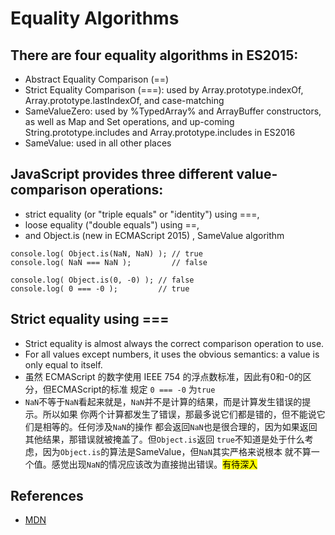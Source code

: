 # Equality Algorithms

## There are four equality algorithms in ES2015:
* Abstract Equality Comparison (==)
* Strict Equality Comparison (===): used by Array.prototype.indexOf, Array.prototype.lastIndexOf, and case-matching
* SameValueZero: used by %TypedArray% and ArrayBuffer constructors, as well as Map and Set operations, and up-coming String.prototype.includes and Array.prototype.includes in ES2016
* SameValue: used in all other places

## JavaScript provides three different value-comparison operations:
* strict equality (or "triple equals" or "identity") using ===,
* loose equality ("double equals") using ==,
* and Object.is (new in ECMAScript 2015) , SameValue algorithm

```
console.log( Object.is(NaN, NaN) ); // true
console.log( NaN === NaN );         // false

console.log( Object.is(0, -0) ); // false
console.log( 0 === -0 );         // true
```

## Strict equality using ===
* Strict equality is almost always the correct comparison operation to use.
* For all values except numbers, it uses the obvious semantics: a value is only equal to itself.
* 虽然 ECMAScript 的数字使用 IEEE 754 的浮点数标准，因此有0和-0的区分，但ECMAScript的标准
规定 `0 === -0` 为`true`
* `NaN`不等于`NaN`看起来就是，`NaN`并不是计算的结果，而是计算发生错误的提示。所以如果
你两个计算都发生了错误，那最多说它们都是错的，但不能说它们是相等的。任何涉及`NaN`的操作
都会返回`NaN`也是很合理的，因为如果返回其他结果，那错误就被掩盖了。但`Object.is`返回
`true`不知道是处于什么考虑，因为`Object.is`的算法是SameValue，但`NaN`其实严格来说根本
就不算一个值。感觉出现`NaN`的情况应该改为直接抛出错误。<mark>有待深入</mark>

## References
* [MDN](https://developer.mozilla.org/en-US/docs/Web/JavaScript/Equality_comparisons_and_sameness)
[](https://stackoverflow.com/questions/10034149/why-is-nan-not-equal-to-nan)
